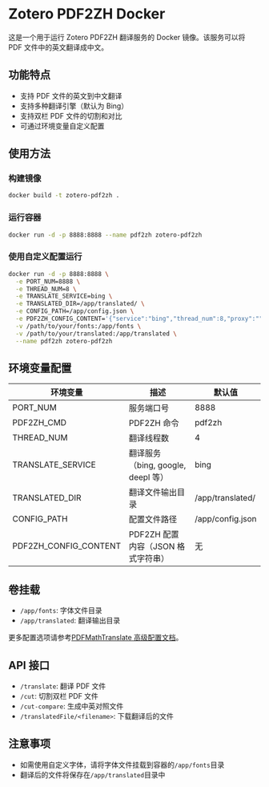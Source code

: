 # Zotero PDF2ZH Docker

这是一个用于运行 Zotero PDF2ZH 翻译服务的 Docker 镜像。该服务可以将 PDF 文件中的英文翻译成中文。

## 功能特点

- 支持 PDF 文件的英文到中文翻译
- 支持多种翻译引擎（默认为 Bing）
- 支持双栏 PDF 文件的切割和对比
- 可通过环境变量自定义配置

## 使用方法

### 构建镜像

```bash
docker build -t zotero-pdf2zh .
```

### 运行容器

```bash
docker run -d -p 8888:8888 --name pdf2zh zotero-pdf2zh
```

### 使用自定义配置运行

```bash
docker run -d -p 8888:8888 \
  -e PORT_NUM=8888 \
  -e THREAD_NUM=8 \
  -e TRANSLATE_SERVICE=bing \
  -e TRANSLATED_DIR=/app/translated/ \
  -e CONFIG_PATH=/app/config.json \
  -e PDF2ZH_CONFIG_CONTENT='{"service":"bing","thread_num":8,"proxy":""}' \
  -v /path/to/your/fonts:/app/fonts \
  -v /path/to/your/translated:/app/translated \
  --name pdf2zh zotero-pdf2zh
```

## 环境变量配置

| 环境变量              | 描述                               | 默认值           |
| --------------------- | ---------------------------------- | ---------------- |
| PORT_NUM              | 服务端口号                         | 8888             |
| PDF2ZH_CMD            | PDF2ZH 命令                        | pdf2zh           |
| THREAD_NUM            | 翻译线程数                         | 4                |
| TRANSLATE_SERVICE     | 翻译服务（bing, google, deepl 等） | bing             |
| TRANSLATED_DIR        | 翻译文件输出目录                   | /app/translated/ |
| CONFIG_PATH           | 配置文件路径                       | /app/config.json |
| PDF2ZH_CONFIG_CONTENT | PDF2ZH 配置内容（JSON 格式字符串） | 无               |

## 卷挂载

- `/app/fonts`: 字体文件目录
- `/app/translated`: 翻译输出目录

更多配置选项请参考[PDFMathTranslate 高级配置文档](https://github.com/Byaidu/PDFMathTranslate/blob/main/docs/ADVANCED.md#cofig)。

## API 接口

- `/translate`: 翻译 PDF 文件
- `/cut`: 切割双栏 PDF 文件
- `/cut-compare`: 生成中英对照文件
- `/translatedFile/<filename>`: 下载翻译后的文件

## 注意事项

- 如需使用自定义字体，请将字体文件挂载到容器的`/app/fonts`目录
- 翻译后的文件将保存在`/app/translated`目录中

